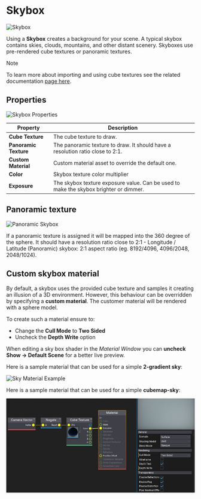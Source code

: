# Skybox

![Skybox](media/skybox.png)

Using a **Skybox** creates a background for your scene. A typical skybox contains skies, clouds, mountains, and other distant scenery. Skyboxes use pre-rendered cube textures or panoramic textures.

> [!Note]
> To learn more about importing and using cube textures see the related documentation [page here](../../textures/cube-textures.md).

## Properties

![Skybox Properties](media/skybox-properties.jpg)

| Property | Description |
|--------|--------|
| **Cube Texture** | The cube texture to draw. |
| **Panoramic Texture** | The panoramic texture to draw. It should have a resolution ratio close to 2:1. |
| **Custom Material** | Custom material asset to override the default one. |
| **Color** | Skybox texture color multiplier |
| **Exposure** | The skybox texture exposure value. Can be used to make the skybox brighter or dimmer. |

## Panoramic texture

![Panoramic Skybox](media/skybox-panoramic-usage.png)

If a panoramic texture is assigned it will be mapped into the 360 degree of the sphere. It should have a resolution ratio close to 2:1 - Longitude / Latitude (Panoramic) skybox: 2:1 aspect ratio (eg. 8192/4096, 4096/2048, 2048/1024).

## Custom skybox material

By default, a skybox uses the provided cube texture and samples it creating an illusion of a 3D environment. However, this behaviour can be overridden by specifying a **custom material**. The customer material will be rendered with a sphere model.

To create such a material ensure to:
* Change the **Cull Mode** to **Two Sided**
* Uncheck the **Depth Write** option

When editing a sky box shader in the *Material Window* you can **uncheck Show -> Default Scene** for a better live preview.

Here is a sample material that can be used for a simple **2-gradient sky**:

![Sky Material Example](media/sky-material.jpg)

Here is a sample material that can be used for a simple **cubemap-sky**:

![Sky Material Example](media/sky-material-2.jpg)
